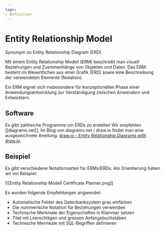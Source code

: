 ```yaml
---
tags:
- Definition
---
```

# Entity Relationship Model

Synomym zu Entity Relationship Diagram (ERD).

Mit einem Entity Relationship Modell (ERM) beschreibt man visuell Beziehungen und Zusmmenhänge von Objekten und Daten. Das ERM besteht im Wesentlichen aus einer Grafik (ERD) sowie eine Beschreibung der verwendeten Elemente (Notation).

Ein ERM eignet sich insbesondere für konzeptionellen Phase einer Anwendungsentwicklung zur Verständigung zwischen Anwendern und Entwicklern.

## Software

Es gibt zahlreiche Programme um ERDs zu erstellen Wir empfehlen [[diagrams.net]]. Im Blog von diagrams.net / draw.io findet man eine ausgezeichnete Aneitung: [draw.io - Entity Relationship Diagrams with draw.io](https://drawio-app.com/entity-relationship-diagrams-with-draw-io/).

## Beispiel

Es gibt verschiedene Notationsarten für ERMs/ERDs. Als Orientierung haben wir ein Beispiel:

![[Entity Relationship Modell Certificate Planner.png]]

Es wurden folgende Empfehlungen angwendet:
* Automatische Felder des Datenbanksystem grau einfärben
* Die nummerische Notation für Beziehungen verwenden
* Technische Merkmale der Eigenschaften in Klammer setzen
* Titel mit Leerschlägen und grossen Anfangsbuchstaben
* Technische Mermkale mit SQL-Begriffen definieren
